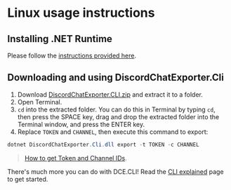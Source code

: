 # Linux usage instructions

## Installing .NET Runtime

Please follow the [instructions provided here](https://github.com/Tyrrrz/DiscordChatExporter/blob/master/.docs/Dotnet.md).

## Downloading and using DiscordChatExporter.Cli

1. Download [DiscordChatExporter.CLI.zip](https://github.com/Tyrrrz/DiscordChatExporter/releases/latest) and extract it to a folder.
2. Open Terminal.
3. `cd` into the extracted folder. You can do this in Terminal by typing `cd`, then press the SPACE key, drag and drop the extracted folder into the Terminal window, and press the ENTER key.
4. Replace `TOKEN` and `CHANNEL`, then execute this command to export:

```powershell
dotnet DiscordChatExporter.Cli.dll export -t TOKEN -c CHANNEL
```

> [How to get Token and Channel IDs](https://github.com/Tyrrrz/DiscordChatExporter/blob/master/.docs/Token-and-IDs.md).

There's much more you can do with DCE.CLI! Read the [CLI explained](https://github.com/Tyrrrz/DiscordChatExporter/blob/master/.docs/Getting-started.md#dcecli-commands-) page to get started.
